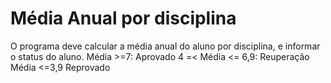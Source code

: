 # Média Anual por disciplina
 O programa deve calcular a média anual do aluno por disciplina, e
informar o status do aluno. 
Média >=7: Aprovado
4 =< Média <= 6,9: Reuperação
Média <=3,9 Reprovado
